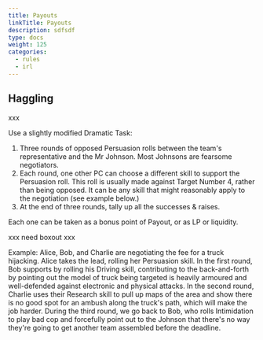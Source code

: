 ```yaml
---
title: Payouts
linkTitle: Payouts
description: sdfsdf
type: docs
weight: 125
categories:
  - rules
  - irl
---
```


## Haggling

xxx

Use a slightly modified Dramatic Task:

1. Three rounds of opposed Persuasion rolls between the team's representative and the Mr Johnson. Most Johnsons are fearsome negotiators.
1. Each round, one other PC can choose a different skill to support the Persuasion roll. This roll is usually made against Target Number 4, rather than being opposed. It can be any skill that might reasonably apply to the negotiation (see example below.)
1. At the end of three rounds, tally up all the successes & raises. 

Each one can be taken as a bonus point of Payout, or as LP or liquidity.


xxx need boxout xxx

Example: Alice, Bob, and Charlie are negotiating the fee for a truck hijacking. Alice takes the lead, rolling her Persuasion skill. In the first round, Bob supports by rolling his Driving skill, contributing to the back-and-forth by pointing out the model of truck being targeted is heavily armoured and well-defended against electronic and physical attacks. In the second round, Charlie uses their Research skill to pull up maps of the area and show there is no good spot for an ambush along the truck's path, which will make the job harder. During the third round, we go back to Bob, who rolls Intimidation to play bad cop and forcefully point out to the Johnson that there's no way they're going to get another team assembled before the deadline.